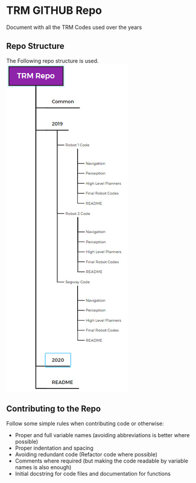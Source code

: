 # TRM GITHUB Repo

Document with all the TRM Codes used over the years

## Repo Structure

The Following repo structure is used.<br>
![Repo Structure](Extra%20Resources/Repo%20Structure.jpeg)

## Contributing to the Repo

Follow some simple rules when contributing code or otherwise:
- Proper and full variable names (avoiding abbreviations is better where possible)
- Proper indentation and spacing
- Avoiding redundant code (Refactor code where possible)
- Comments where required (but making the code readable by variable names is also enough)
- Initial docstring for code files and documentation for functions
